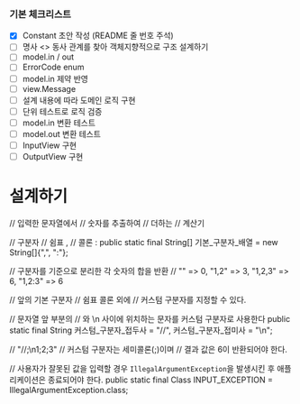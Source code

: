 ### 기본 체크리스트

- [x] Constant 초안 작성 (README 줄 번호 주석)
- [ ] 명사 <> 동사 관계를 찾아 객체지향적으로 구조 설계하기
- [ ] model.in / out
- [ ] ErrorCode enum
- [ ] model.in 제약 반영
- [ ] view.Message
- [ ] 설계 내용에 따라 도메인 로직 구현
- [ ] 단위 테스트로 로직 검증
- [ ] model.in 변환 테스트
- [ ] model.out 변환 테스트
- [ ] InputView 구현
- [ ] OutputView 구현

# 설계하기

// 입력한 문자열에서
// 숫자를 추출하여
// 더하는
// 계산기

// 구분자
// 쉼표 ,
// 콜론 :
public static final String[] 기본_구분자_배열 = new String[]{",", ":"};

// 구분자를 기준으로 분리한 각 숫자의 합을 반환
// "" => 0, "1,2" => 3, "1,2,3" => 6, "1,2:3" => 6

// 앞의 기본 구분자
// 쉼표 콜론 외에
// 커스텀 구분자를 지정할 수 있다.

// 문자열 앞 부분의 // 와 \n 사이에 위치하는 문자를 커스텀 구분자로 사용한다
public static final String 커스텀_구분자_접두사 = "//", 커스텀_구분자_접미사 = "\\n";

// "//;\n1;2;3"
// 커스텀 구분자는 세미콜론(;)이며
// 결과 값은 6이 반환되어야 한다.

// 사용자가 잘못된 값을 입력할 경우 `IllegalArgumentException`을 발생시킨 후 애플리케이션은 종료되어야 한다.
public static final Class<IllegalArgumentException> INPUT_EXCEPTION = IllegalArgumentException.class;
